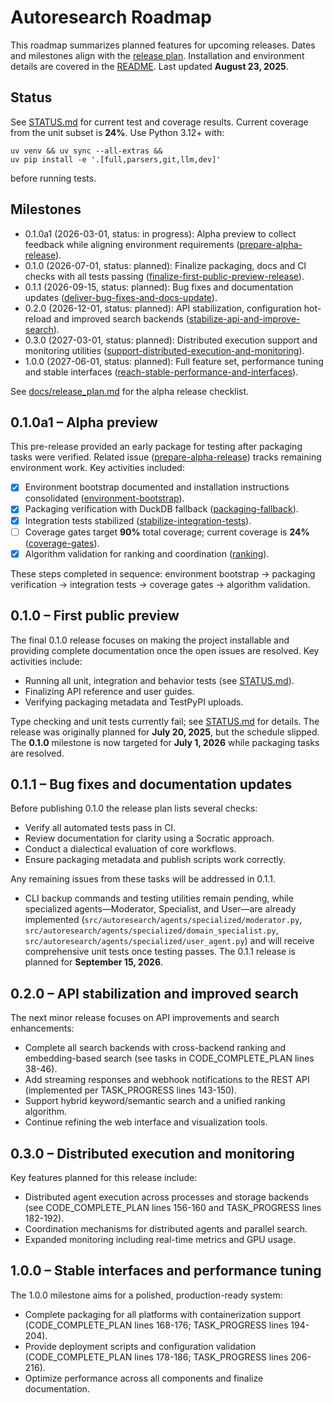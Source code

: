 # Autoresearch Roadmap

This roadmap summarizes planned features for upcoming releases. Dates and
milestones align with the [release plan](docs/release_plan.md). Installation and
environment details are covered in the [README](README.md). Last updated
**August 23, 2025**.

## Status

See [STATUS.md](STATUS.md) for current test and coverage results. Current
coverage from the unit subset is **24%**. Use Python 3.12+ with:

```
uv venv && uv sync --all-extras &&
uv pip install -e '.[full,parsers,git,llm,dev]'
```

before running tests.

## Milestones

- 0.1.0a1 (2026-03-01, status: in progress): Alpha preview to collect feedback
  while aligning environment requirements ([prepare-alpha-release]).
- 0.1.0 (2026-07-01, status: planned): Finalize packaging, docs and CI checks
  with all tests passing
  ([finalize-first-public-preview-release]).
- 0.1.1 (2026-09-15, status: planned): Bug fixes and documentation updates
  ([deliver-bug-fixes-and-docs-update]).
- 0.2.0 (2026-12-01, status: planned): API stabilization, configuration
  hot-reload and improved search backends
  ([stabilize-api-and-improve-search]).
- 0.3.0 (2027-03-01, status: planned): Distributed execution support and
  monitoring utilities
  ([support-distributed-execution-and-monitoring]).
- 1.0.0 (2027-06-01, status: planned): Full feature set, performance tuning
  and stable interfaces
  ([reach-stable-performance-and-interfaces]).

See [docs/release_plan.md](docs/release_plan.md#alpha-release-checklist) for the
alpha release checklist.

## 0.1.0a1 – Alpha preview

This pre-release provided an early package for testing after packaging tasks
were verified. Related issue ([prepare-alpha-release]) tracks remaining
environment work. Key activities included:

- [x] Environment bootstrap documented and installation instructions
  consolidated ([environment-bootstrap]).
- [x] Packaging verification with DuckDB fallback
  ([packaging-fallback]).
- [x] Integration tests stabilized
  ([stabilize-integration-tests]).
- [ ] Coverage gates target **90%** total coverage; current coverage is
  **24%** ([coverage-gates]).
- [x] Algorithm validation for ranking and coordination ([ranking]).

These steps completed in sequence: environment bootstrap → packaging
verification → integration tests → coverage gates → algorithm validation.

## 0.1.0 – First public preview

The final 0.1.0 release focuses on making the project installable and providing
complete documentation once the open issues are resolved. Key activities
include:

- Running all unit, integration and behavior tests (see [STATUS.md](STATUS.md)).
- Finalizing API reference and user guides.
- Verifying packaging metadata and TestPyPI uploads.

Type checking and unit tests currently fail; see [STATUS.md](STATUS.md) for
details. The release was originally planned for **July 20, 2025**, but the
schedule slipped. The **0.1.0** milestone is now targeted for **July 1, 2026**
while packaging tasks are resolved.

## 0.1.1 – Bug fixes and documentation updates

Before publishing 0.1.0 the release plan lists several checks:

- Verify all automated tests pass in CI.
- Review documentation for clarity using a Socratic approach.
- Conduct a dialectical evaluation of core workflows.
- Ensure packaging metadata and publish scripts work correctly.

Any remaining issues from these tasks will be addressed in 0.1.1.

- CLI backup commands and testing utilities remain pending, while specialized
  agents—Moderator, Specialist, and User—are already implemented
  (`src/autoresearch/agents/specialized/moderator.py`,
  `src/autoresearch/agents/specialized/domain_specialist.py`,
  `src/autoresearch/agents/specialized/user_agent.py`) and will receive
  comprehensive unit tests once testing passes. The 0.1.1 release is planned for
  **September 15, 2026**.

## 0.2.0 – API stabilization and improved search

The next minor release focuses on API improvements and search enhancements:

- Complete all search backends with cross-backend ranking and embedding-based
  search (see tasks in CODE_COMPLETE_PLAN lines 38-46).
- Add streaming responses and webhook notifications to the REST API (implemented
  per TASK_PROGRESS lines 143-150).
- Support hybrid keyword/semantic search and a unified ranking algorithm.
- Continue refining the web interface and visualization tools.

## 0.3.0 – Distributed execution and monitoring

Key features planned for this release include:

- Distributed agent execution across processes and storage backends (see
  CODE_COMPLETE_PLAN lines 156-160 and TASK_PROGRESS lines 182-192).
- Coordination mechanisms for distributed agents and parallel search.
- Expanded monitoring including real-time metrics and GPU usage.

## 1.0.0 – Stable interfaces and performance tuning

The 1.0.0 milestone aims for a polished, production-ready system:

- Complete packaging for all platforms with containerization support
  (CODE_COMPLETE_PLAN lines 168-176; TASK_PROGRESS lines 194-204).
- Provide deployment scripts and configuration validation (CODE_COMPLETE_PLAN
  lines 178-186; TASK_PROGRESS lines 206-216).
- Optimize performance across all components and finalize documentation.

[environment-bootstrap]: issues/archive/document-environment-bootstrap.md
[prepare-alpha-release]: issues/archive/prepare-alpha-release.md
[finalize-first-public-preview-release]: issues/finalize-first-public-preview-release.md
[deliver-bug-fixes-and-docs-update]: issues/deliver-bug-fixes-and-docs-update.md
[stabilize-api-and-improve-search]: issues/stabilize-api-and-improve-search.md
[support-distributed-execution-and-monitoring]: issues/support-distributed-execution-and-monitoring.md
[reach-stable-performance-and-interfaces]: issues/reach-stable-performance-and-interfaces.md
[packaging-fallback]: issues/archive/verify-packaging-workflow-and-duckdb-fallback.md
[stabilize-integration-tests]: issues/archive/stabilize-integration-tests.md
[coverage-gates]: issues/archive/add-coverage-gates-and-regression-checks.md
[ranking]: issues/archive/validate-ranking-algorithms-and-agent-coordination.md
